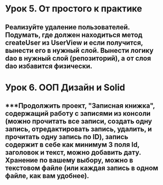 # Урок 5. От простого к практике
## Реализуйте удаление пользователей. Подумать, где должен находиться метод createUser из UserView и если получится, вынести его в нужный слой. Вынести логику dao в нужный слой (репозиторий), а от слоя dao избавится физически.

# Урок 6. ООП Дизайн и Solid
## ***Продолжить проект, "Записная книжка", содержащий работу с записями из консоли (можно прочитать все записи, создать одну запись, отредактировать запись, удалить, и прочитать одну запись по ID), запись содержит в себе как минимум 3 поля Id, заголовок и текст, можно добавить дату. Хранение по вашему выбору, можно в текстовом файле (или каждая запись в одном файле, как вам удобнее).